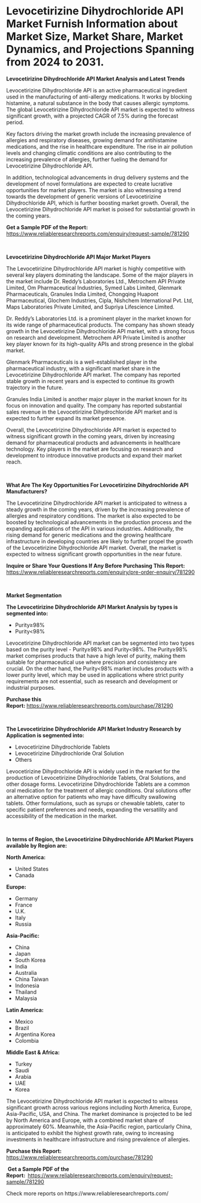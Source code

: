 <p><h1>Levocetirizine Dihydrochloride API Market Furnish Information about Market Size, Market Share, Market Dynamics, and Projections Spanning from 2024 to 2031.</h1></p><p><strong>Levocetirizine Dihydrochloride API Market Analysis and Latest Trends</strong></p>
<p><p>Levocetirizine Dihydrochloride API is an active pharmaceutical ingredient used in the manufacturing of anti-allergy medications. It works by blocking histamine, a natural substance in the body that causes allergic symptoms. The global Levocetirizine Dihydrochloride API market is expected to witness significant growth, with a projected CAGR of 7.5% during the forecast period.</p><p>Key factors driving the market growth include the increasing prevalence of allergies and respiratory diseases, growing demand for antihistamine medications, and the rise in healthcare expenditure. The rise in air pollution levels and changing climatic conditions are also contributing to the increasing prevalence of allergies, further fueling the demand for Levocetirizine Dihydrochloride API.</p><p>In addition, technological advancements in drug delivery systems and the development of novel formulations are expected to create lucrative opportunities for market players. The market is also witnessing a trend towards the development of generic versions of Levocetirizine Dihydrochloride API, which is further boosting market growth. Overall, the Levocetirizine Dihydrochloride API market is poised for substantial growth in the coming years.</p></p>
<p><strong>Get a Sample PDF of the Report:&nbsp;</strong> <a href="https://www.reliableresearchreports.com/enquiry/request-sample/781290">https://www.reliableresearchreports.com/enquiry/request-sample/781290</a></p>
<p>&nbsp;</p>
<p><strong>Levocetirizine Dihydrochloride API Major Market Players</strong></p>
<p><p>The Levocetirizine Dihydrochloride API market is highly competitive with several key players dominating the landscape. Some of the major players in the market include Dr. Reddy’s Laboratories Ltd., Metrochem API Private Limited, Om Pharmaceutical Industries, Symed Labs Limited, Glenmark Pharmaceuticals, Granules India Limited, Chongqing Huapont Pharmaceutical, Glochem Industries, Cipla, Nishchem International Pvt. Ltd, Maps Laboratories Private Limited, and Supriya Lifescience Limited.</p><p>Dr. Reddy’s Laboratories Ltd. is a prominent player in the market known for its wide range of pharmaceutical products. The company has shown steady growth in the Levocetirizine Dihydrochloride API market, with a strong focus on research and development. Metrochem API Private Limited is another key player known for its high-quality APIs and strong presence in the global market.</p><p>Glenmark Pharmaceuticals is a well-established player in the pharmaceutical industry, with a significant market share in the Levocetirizine Dihydrochloride API market. The company has reported stable growth in recent years and is expected to continue its growth trajectory in the future.</p><p>Granules India Limited is another major player in the market known for its focus on innovation and quality. The company has reported substantial sales revenue in the Levocetirizine Dihydrochloride API market and is expected to further expand its market presence.</p><p>Overall, the Levocetirizine Dihydrochloride API market is expected to witness significant growth in the coming years, driven by increasing demand for pharmaceutical products and advancements in healthcare technology. Key players in the market are focusing on research and development to introduce innovative products and expand their market reach.</p></p>
<p>&nbsp;</p>
<p><strong>What Are The Key Opportunities For Levocetirizine Dihydrochloride API Manufacturers?</strong></p>
<p><p>The Levocetirizine Dihydrochloride API market is anticipated to witness a steady growth in the coming years, driven by the increasing prevalence of allergies and respiratory conditions. The market is also expected to be boosted by technological advancements in the production process and the expanding applications of the API in various industries. Additionally, the rising demand for generic medications and the growing healthcare infrastructure in developing countries are likely to further propel the growth of the Levocetirizine Dihydrochloride API market. Overall, the market is expected to witness significant growth opportunities in the near future.</p></p>
<p><strong>Inquire or Share Your Questions If Any Before Purchasing This Report:</strong> <a href="https://www.reliableresearchreports.com/enquiry/pre-order-enquiry/781290">https://www.reliableresearchreports.com/enquiry/pre-order-enquiry/781290</a></p>
<p>&nbsp;</p>
<p><strong>Market Segmentation</strong></p>
<p><strong>The Levocetirizine Dihydrochloride API Market Analysis by types is segmented into:</strong></p>
<p><ul><li>Purity≥98%</li><li>Purity<98%</li></ul></p>
<p><p>Levocetirizine Dihydrochloride API market can be segmented into two types based on the purity level - Purity≥98% and Purity<98%. The Purity≥98% market comprises products that have a high level of purity, making them suitable for pharmaceutical use where precision and consistency are crucial. On the other hand, the Purity<98% market includes products with a lower purity level, which may be used in applications where strict purity requirements are not essential, such as research and development or industrial purposes.</p></p>
<p><strong>Purchase this Report:&nbsp;</strong><a href="https://www.reliableresearchreports.com/purchase/781290">https://www.reliableresearchreports.com/purchase/781290</a></p>
<p>&nbsp;</p>
<p><strong>The Levocetirizine Dihydrochloride API Market Industry Research by Application is segmented into:</strong></p>
<p><ul><li>Levocetirizine Dihydrochloride Tablets</li><li>Levocetirizine Dihydrochloride Oral Solution</li><li>Others</li></ul></p>
<p><p>Levocetirizine Dihydrochloride API is widely used in the market for the production of Levocetirizine Dihydrochloride Tablets, Oral Solutions, and other dosage forms. Levocetirizine Dihydrochloride Tablets are a common oral medication for the treatment of allergic conditions. Oral solutions offer an alternative option for patients who may have difficulty swallowing tablets. Other formulations, such as syrups or chewable tablets, cater to specific patient preferences and needs, expanding the versatility and accessibility of the medication in the market.</p></p>
<p>&nbsp;</p>
<p><strong>In terms of Region, the Levocetirizine Dihydrochloride API Market Players available by Region are:</strong></p>
<p>
    <p> <strong> North America: </strong>
        <ul>
            <li>United States</li>
            <li>Canada</li>
        </ul>
        </p> 
    <p> <strong> Europe: </strong>
        <ul>
            <li>Germany</li>
            <li>France</li>
            <li>U.K.</li>
            <li>Italy</li>
            <li>Russia</li>
        </ul>
        </p> 
    <p> <strong> Asia-Pacific: </strong>
        <ul>
            <li>China</li>
            <li>Japan</li>
            <li>South Korea</li>
            <li>India</li>
            <li>Australia</li>
            <li>China Taiwan</li>
            <li>Indonesia</li>
            <li>Thailand</li>
            <li>Malaysia</li>
        </ul>
        </p> 
    <p> <strong> Latin America: </strong>
        <ul>
            <li>Mexico</li>
            <li>Brazil</li>
            <li>Argentina Korea</li>
            <li>Colombia</li>
        </ul>
        </p> 
    <p> <strong> Middle East & Africa: </strong>
        <ul>
            <li>Turkey</li>
            <li>Saudi</li>
            <li>Arabia</li>
            <li>UAE</li>
            <li>Korea</li>
        </ul>
    </p>
    </p>
<p><p>The Levocetirizine Dihydrochloride API market is expected to witness significant growth across various regions including North America, Europe, Asia-Pacific, USA, and China. The market dominance is projected to be led by North America and Europe, with a combined market share of approximately 60%. Meanwhile, the Asia-Pacific region, particularly China, is anticipated to exhibit the highest growth rate, owing to increasing investments in healthcare infrastructure and rising prevalence of allergies.</p></p>
<p><strong>Purchase this Report: </strong><a href="https://www.reliableresearchreports.com/purchase/781290">https://www.reliableresearchreports.com/purchase/781290</a></p>
<p>&nbsp;<strong>Get a Sample PDF of the Report:&nbsp;&nbsp;</strong><a href="https://www.reliableresearchreports.com/enquiry/request-sample/781290">https://www.reliableresearchreports.com/enquiry/request-sample/781290</a></p>
<p><strong></strong></p>
<p>Check more reports on https://www.reliableresearchreports.com/</p>